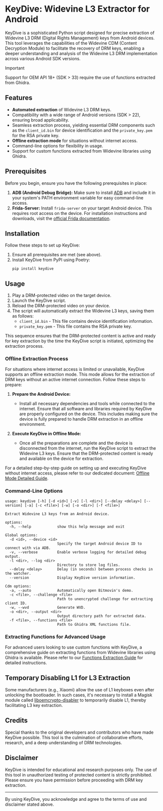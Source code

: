 # KeyDive: Widevine L3 Extractor for Android

KeyDive is a sophisticated Python script designed for precise extraction of Widevine L3 DRM (Digital Rights Management) keys from Android devices. This tool leverages the capabilities of the Widevine CDM (Content Decryption Module) to facilitate the recovery of DRM keys, enabling a deeper understanding and analysis of the Widevine L3 DRM implementation across various Android SDK versions.

> [!IMPORTANT]
> 
> Support for OEM API 18+ (SDK > 33) require the use of functions extracted from Ghidra.

## Features

- **Automated extraction** of Widevine L3 DRM keys.
- Compatibility with a wide range of Android versions (SDK > 22), ensuring broad applicability.
- Seamless extraction process, yielding essential DRM components such as the `client_id.bin` for device identification and the `private_key.pem` for the RSA private key.
- **Offline extraction mode** for situations without internet access.
- Command-line options for flexibility in usage.
- Support for custom functions extracted from Widevine libraries using Ghidra.

## Prerequisites

Before you begin, ensure you have the following prerequisites in place:

1. **ADB (Android Debug Bridge):** Make sure to install [ADB](https://github.com/hyugogirubato/KeyDive/blob/main/docs/PACKAGE.md#adb-android-debug-bridge) and include it in your system's PATH environment variable for easy command-line access.
2. **Frida-Server:** Install `frida-server` on your target Android device. This requires root access on the device. For installation instructions and downloads, visit the [official Frida documentation](https://frida.re/docs/installation/).

## Installation

Follow these steps to set up KeyDive:

1. Ensure all prerequisites are met (see above).
2. Install KeyDive from PyPI using Poetry:
   ```shell
   pip install keydive
   ```

## Usage

1. Play a DRM-protected video on the target device.
2. Launch the KeyDive script.
3. Reload the DRM-protected video on your device.
4. The script will automatically extract the Widevine L3 keys, saving them as follows:
   - `client_id.bin` - This file contains device identification information.
   - `private_key.pem` - This file contains the RSA private key.

This sequence ensures that the DRM-protected content is active and ready for key extraction by the time the KeyDive script is initiated, optimizing the extraction process.

### Offline Extraction Process

For situations where internet access is limited or unavailable, KeyDive supports an offline extraction mode. This mode allows for the extraction of DRM keys without an active internet connection. Follow these steps to prepare:

1. **Prepare the Android Device:**
   - Install all necessary dependencies and tools while connected to the internet. Ensure that all software and libraries required by KeyDive are properly configured on the device. This includes making sure the device is fully prepared to handle DRM extraction in an offline environment.

2. **Execute KeyDive in Offline Mode:**
   - Once all the preparations are complete and the device is disconnected from the internet, run the KeyDive script to extract the Widevine L3 keys. Ensure that the DRM-protected content is ready and available on the device for extraction.

For a detailed step-by-step guide on setting up and executing KeyDive without internet access, please refer to our dedicated document: [Offline Mode Detailed Guide](./docs/axinom/OFFLINE.md).

### Command-Line Options

```shell
usage: keydive [-h] [-d <id>] [-v] [-l <dir>] [--delay <delay>] [--version] [-a] [-c <file>] [-w] [-o <dir>] [-f <file>]

Extract Widevine L3 keys from an Android device.

options:
  -h, --help            show this help message and exit

Global options:
  -d <id>, --device <id>
                        Specify the target Android device ID to connect with via ADB.
  -v, --verbose         Enable verbose logging for detailed debug output.
  -l <dir>, --log <dir>
                        Directory to store log files.
  --delay <delay>       Delay (in seconds) between process checks in the watcher.
  --version             Display KeyDive version information.

Cdm options:
  -a, --auto            Automatically open Bitmovin's demo.
  -c <file>, --challenge <file>
                        Path to unencrypted challenge for extracting client ID.
  -w, --wvd             Generate WVD.
  -o <dir>, --output <dir>
                        Output directory path for extracted data.
  -f <file>, --functions <file>
                        Path to Ghidra XML functions file.

```

### Extracting Functions for Advanced Usage

For advanced users looking to use custom functions with KeyDive, a comprehensive guide on extracting functions from Widevine libraries using Ghidra is available. Please refer to our [Functions Extraction Guide](./docs/FUNCTIONS.md) for detailed instructions.

## Temporary Disabling L1 for L3 Extraction

Some manufacturers (e.g., Xiaomi) allow the use of L1 keyboxes even after unlocking the bootloader. In such cases, it's necessary to install a Magisk module called [liboemcrypto-disabler](https://github.com/hyugogirubato/KeyDive/blob/main/docs/PACKAGE.md#liboemcrypto-disabler) to temporarily disable L1, thereby facilitating L3 key extraction.

## Credits

Special thanks to the original developers and contributors who have made KeyDive possible. This tool is the culmination of collaborative efforts, research, and a deep understanding of DRM technologies.

## Disclaimer

KeyDive is intended for educational and research purposes only. The use of this tool in unauthorized testing of protected content is strictly prohibited. Please ensure you have permission before proceeding with DRM key extraction.

---

By using KeyDive, you acknowledge and agree to the terms of use and disclaimer stated above.
